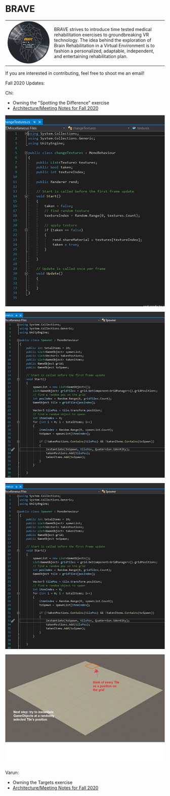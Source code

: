 # BRAVE

[logo]: https://github.com/Kostoeva/BRAVE-Secret/blob/main/logo/brave-logo-full.png "BRAVE Logo"

<table border="0">
 <tr>
    <td><img src="https://github.com/Kostoeva/BRAVE-Secret/blob/main/logo/brave-logo-full.png"></td>
    <td>BRAVE strives to introduce time tested medical rehabilitation exercises to groundbreaking VR technology. The idea behind the exploration of Brain Rehabilitation in a Virtual Environment is to fashion a personalized, adaptable, independent, and entertaining rehabilitation plan.</td>
 </tr>
</table>

If you are interested in contributing, feel free to shoot me an email!

Fall 2020 Updates:

Chi: 
- Owning the "Spotting the Difference" exercise
- [Architecture/Meeting Notes for Fall 2020](https://docs.google.com/document/d/1N5CEAmnLQ7t3asLauTCmrlt8Dgzc5zkTzXlZ1RoHOQI/edit?usp=sharing)

![changeTextures script](https://github.com/Kostoeva/BRAVE-Secret/blob/main/images/chi-code-0.png)

![spawner script](https://github.com/Kostoeva/BRAVE-Secret/blob/main/images/chi-code-1.png)

![gridManager script](https://github.com/Kostoeva/BRAVE-Secret/blob/main/images/chi-code-2.png)

![mid-update](https://github.com/Kostoeva/BRAVE-Secret/blob/main/images/chi-mid-update.jpg)

Varun:
- Owning the Targets exercise
- [Architecture/Meeting Notes for Fall 2020](https://docs.google.com/document/d/12_zA4_TD40IqTEzf6m2ecTe0sLbQgFWGruY144aYynY/edit?usp=sharing)
